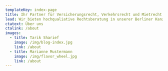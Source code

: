 ```yaml
---
templateKey: index-page
title: Ihr Partner für Versicherungsrecht, Verkehrsrecht und Mietrecht
lead: Wir bieten hochqualiative Rechtsberatung in unserer Berliner Kanzlei für Sie
ctatext: Über uns
ctalink: /about
images:
  - title: Tarik Sharief
    image: /img/blog-index.jpg
    link: /about
  - title: Marianne Mustermann
    image: /img/flavor_wheel.jpg
    link: /about
---
```

